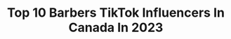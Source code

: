 ---
title: Top 10 Barbers TikTok Influencers In Canada In 2023
description: >-
  Find top barbers TikTok influencers in Canada in 2023. Most popular hashtags: #fyp #barber #foryou #duet.
platform: TikTok
hits: 51
text_top: Identify the best TikTok profiles on inBeat.
text_bottom: Our database aggregates 51 TikTok influencers like this in Canada for you to work with.
profiles:
  - username: "tri__barber"
    fullname: >-
      Tristan Barber
    bio: >-
      soit pas gener vien talk sur Snap: tri_barber je folow back insta : tri_barber
    location: "Canada"
    followers: 36800
    engagement: 1476
    commentsToLikes: 0.024695
    id: ckb9ugstit5od0j23mthqm6a0
    verified: false
    hashtags: "#humour, #tiktokquebec, #tiktokqc, #pourtoi"
  - username: "1730juan"
    fullname: >-
      That Mexican Guy
    bio: >-
      Barber ig: @thatmexicanbarber Random content tbh.
    location: "Canada"
    followers: 36300
    engagement: 636
    commentsToLikes: 0.063181
    id: ck8z2vzyy73dg0j78tnwiam7t
    verified: false
    hashtags: "#fyp, #barber, #viral, #funny"
  - username: "vincegambowah"
    fullname: >-
      Vince Gamboa
    bio: >-
      🇨🇦🇵🇭 Twitch Affiliate. Athlete. Barber.
    location: "Canada"
    followers: 5127
    engagement: 530
    commentsToLikes: 0.155794
    id: cka8dwxetumdp0i78omkvwmmh
    verified: false
    hashtags: "#foryou, #gamer, #twitch, #girlfriend"
  - username: "meddexx"
    fullname: >-
      Meddexx 
    bio: >-
      Montreal barber 👇🏿ENGLISH TUTORIAL👇🏿
    location: "Canada"
    followers: 196700
    engagement: 706
    commentsToLikes: 0.019147
    id: ck7zo5h8ihz8a0j786t4ugxj0
    verified: false
    hashtags: "#barber, #barbers, #duet, #fyp"
  - username: "jbalwaysfresh_"
    fullname: >-
      JB
    bio: >-
      Dm me on Insta @jbalwaysfresh ⭐️ 17 year old barber 💈 jamielbustos@gmail.com
    location: "Canada"
    followers: 2000000
    engagement: 1370
    commentsToLikes: 0.030805
    id: ck90r261okrm70j782y2cmffd
    verified: false
    hashtags: "#foryou, #barber, #haircut, #foryoupage"
  - username: "nagarhairstyle"
    fullname: >-
      Nagar Hairstyle
    bio: >-
      Nagarhairstyle 🇨🇦+017783851072🇮🇳 god made man but barber💈 make gentlemen💈
    location: "Canada"
    followers: 45200
    engagement: 509
    commentsToLikes: 0.022350
    id: ckan4ser9bla40i78g8u92co8
    verified: false
    hashtags: "#bookappointmet, #nagarskinclinic, #sunnynagar, #tattoo"
  - username: "thisisusbebeh"
    fullname: >-
      Rita&Naregoski
    bio: >-
      Armenian 🇦🇲 Follow Instagram @RitaKevrikian @Art_of_Barbers
    location: "Canada"
    followers: 10200
    engagement: 281
    commentsToLikes: 0.021823
    id: ckb9c8pjmywlk0j23nbrzvgi2
    verified: false
    hashtags: "#foryourpage, #foryourpagechallange, #gf, #viral"
  - username: "damicuts"
    fullname: >-
      damicuts
    bio: >-
      If u reading this u should follow for more content . ⬇️ hair product
    location: "Canada"
    followers: 383900
    engagement: 1313
    commentsToLikes: 0.017924
    id: ckcde47i05yli0j23b7i1ynwm
    verified: false
    hashtags: "#calgary, #fyp, #barber, #duet"
  - username: "ac_bl3nds"
    fullname: >-
      Alexcarisofficial
    bio: >-
      Just to make you laugh nothing really specific.
    location: "Canada"
    followers: 111600
    engagement: 866
    commentsToLikes: 0.019050
    id: ck806z4mwn93h0j78pb2xc8t4
    verified: false
    hashtags: "#prank, #funnyvideos, #fyp, #carsoftiktok"
  - username: "mohamadsbarber"
    fullname: >-
      mohamadsbarber
    bio: >-
      Thank you for 200k ❤️🙏🇨🇦💈🇱🇧
    location: "Canada"
    followers: 209300
    engagement: 189
    commentsToLikes: 0.008232
    id: cka0ur93yviqv0i781xqa1d1a
    verified: false
    hashtags: "#barber, #womeninstem, #wahl, #fyp"
---